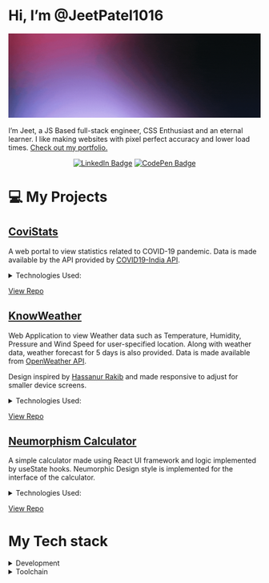 # Hi, I’m @JeetPatel1016

[![Jeet's GitHub Banner](./assets/JeetPatel.gif)](https://portfolio-jeetpatel1016.vercel.app/)

I’m Jeet, a JS Based full-stack engineer, CSS Enthusiast and an eternal learner. I like making websites with pixel perfect accuracy and lower load times.
[Check out my portfolio.](https://portfolio-jeetpatel1016.vercel.app/)

<center>

[![LinkedIn Badge](https://img.shields.io/badge/LinkedIn-Profile-informational?style=flat&logo=linkedin&logoColor=white&color=blue)](https://www.linkedin.com/in/jeet-patel-ba0468214) [![CodePen Badge](https://img.shields.io/badge/CodePen-Profile-informational?style=flat&logo=codepen&logoColor=white&color=silver)](https://codepen.io/jeetpatel1016)

</center>

# 💻 My Projects

## [CoviStats](https://jeetpatel1016.github.io/CoviStats)

A web portal to view statistics related to COVID-19 pandemic.
Data is made available by the API provided by [COVID19-India API](https://data.covid19india.org/). <br/>

<details>
<summary>Technologies Used:</summary>

![](https://img.shields.io/badge/Code-HTML5-informational?style=flat&logo=html5&logoColor=white&color=red)
![](https://img.shields.io/badge/Code-CSS3-informational?style=flat&logo=CSS3)
![](https://img.shields.io/badge/Code-JavaScript-informational?style=flat&logo=Javascript&logoColor=white&color=da9a01)
![](https://img.shields.io/badge/Code-Jquery-informational?style=flat&logo=Jquery&color=2162e5)
![](https://img.shields.io/badge/Code-Bootstrap-informational?style=flat&logo=Bootstrap&logoColor=white&color=704080)
![](https://img.shields.io/badge/Code-ChartJS-informational?style=flat&logo=react&logoColor=white&color=782a8a)

</details>

[View Repo](https://github.com/JeetPatel1016/CoviStats)

## [KnowWeather](https://stormy-dawn-73924.herokuapp.com/)

Web Application to view Weather data such as Temperature, Humidity, Pressure and Wind Speed for user-specified location. Along with weather data, weather forecast for 5 days is also provided. Data is made available from [OpenWeather API](https://openweathermap.org/).

Design inspired by [Hassanur Rakib](https://dribbble.com/shots/6357271-Weather-Application-for-Desktop) and made responsive to adjust for smaller device screens.

<details>
<summary>Technologies Used:</summary>

![](https://img.shields.io/badge/Code-NodeJS-informational?style=flat&logo=NodeJS&logoColor=white&color=red)
![](https://img.shields.io/badge/Code-CSS3-informational?style=flat&logo=CSS3)
![](https://img.shields.io/badge/Code-Express-informational?style=flat&logo=Express&color=black)
![](https://img.shields.io/badge/Code-EJS-informational?style=flat&logo=EJS&logoColor=white&color=519e24)

</details>

[View Repo](https://github.com/JeetPatel1016/know-weather)

## [Neumorphism Calculator](https://calculator-neumorphism.herokuapp.com/)

A simple calculator made using React UI framework and logic implemented by useState hooks. Neumorphic Design style is implemented for the interface of the calculator.

<details>
<summary>Technologies Used:</summary>

![](https://img.shields.io/badge/Code-ReactJS-informational?style=flat&logo=react&logoColor=white&color=31a0eb)

</details>

[View Repo](https://github.com/JeetPatel1016/react-calculator)

# My Tech stack

<details>
<summary>Development</summary>
<br>

[![HTML5](https://img.shields.io/badge/HTML5-E34F26?style=for-the-badge&logo=html5&logoColor=white)]() [![CSS3](https://img.shields.io/badge/CSS3-1572B6?style=for-the-badge&logo=css3&logoColor=white)]() [![JavaScript](https://img.shields.io/badge/JavaScript-F7DF1E?style=for-the-badge&logo=javascript&logoColor=black)]() [![TypeScript](https://img.shields.io/badge/TypeScript-3178C6?style=for-the-badge&logo=typescript&logoColor=white)]() [![React](https://img.shields.io/badge/React-61DAFB?style=for-the-badge&logo=react&logoColor=white)]() [![Redux](https://img.shields.io/badge/Redux-764ABC?style=for-the-badge&logo=redux&logoColor=white)]() [![Axios](https://img.shields.io/badge/Axios-007EC6?style=for-the-badge&logo=axios&logoColor=white)]() [![Node.js](https://img.shields.io/badge/Node.js-43853D?style=for-the-badge&logo=node.js&logoColor=white)]() [![Express.js](https://img.shields.io/badge/Express.js-000000?style=for-the-badge&logo=express&logoColor=white)]() [![PostgreSQL](https://img.shields.io/badge/PostgreSQL-336791?style=for-the-badge&logo=postgresql&logoColor=white)]() [![MySQL](https://img.shields.io/badge/MySQL-4479A1?style=for-the-badge&logo=mysql&logoColor=white)]() [![PHP](https://img.shields.io/badge/PHP-777BB4?style=for-the-badge&logo=php&logoColor=white)]() [![Bootstrap](https://img.shields.io/badge/Bootstrap-563D7C?style=for-the-badge&logo=bootstrap&logoColor=white)]() [![Ajax](https://img.shields.io/badge/Ajax-0080FF?style=for-the-badge&logo=ajax&logoColor=white)]() [![jQuery](https://img.shields.io/badge/jQuery-0769AD?style=for-the-badge&logo=jquery&logoColor=white)]() [![Tailwind CSS](https://img.shields.io/badge/Tailwind_CSS-38B2AC?style=for-the-badge&logo=tailwind-css&logoColor=white)]() [![Next.js](https://img.shields.io/badge/Next.js-000000?style=for-the-badge&logo=next.js&logoColor=white)]() [![Sass](https://img.shields.io/badge/Sass-CC6699?style=for-the-badge&logo=sass&logoColor=white)]() [![Capacitor](https://img.shields.io/badge/Capacitor-119EFF?style=for-the-badge&logo=capacitor&logoColor=white)]() [![Ionic](https://img.shields.io/badge/Ionic-3880FF?style=for-the-badge&logo=ionic&logoColor=white)]() [![Cordova](https://img.shields.io/badge/Cordova-E8E8E8?style=for-the-badge&logo=apache-cordova&logoColor=black)]() [![Svelte](https://img.shields.io/badge/Svelte-FF3E00?style=for-the-badge&logo=svelte&logoColor=white)]() [![MongoDB](https://img.shields.io/badge/MongoDB-47A248?style=for-the-badge&logo=mongodb&logoColor=white)]() [![Python](https://img.shields.io/badge/Python-3776AB?style=for-the-badge&logo=python&logoColor=white)]() [![Socket.IO](https://img.shields.io/badge/Socket.IO-010101?style=for-the-badge&logo=socket-io&logoColor=white)]()

</details>

<details>
<summary>Toolchain</summary>
<br>

[![Docker](https://img.shields.io/badge/Docker-2496ED?style=for-the-badge&logo=docker&logoColor=white)]() [![AWS](https://img.shields.io/badge/AWS-232F3E?style=for-the-badge&logo=amazon-aws&logoColor=white)]() [![Vite](https://img.shields.io/badge/Vite-646CFF?style=for-the-badge&logo=vite&logoColor=white)]() [![Nginx](https://img.shields.io/badge/Nginx-009639?style=for-the-badge&logo=nginx&logoColor=white)]() [![Netlify](https://img.shields.io/badge/Netlify-00C7B7?style=for-the-badge&logo=netlify&logoColor=white)]() [![npm](https://img.shields.io/badge/npm-CB3837?style=for-the-badge&logo=npm&logoColor=white)]() [![Postman](https://img.shields.io/badge/Postman-FF6C37?style=for-the-badge&logo=postman&logoColor=white)]() [![Photoshop](https://img.shields.io/badge/Photoshop-31A8FF?style=for-the-badge&logo=adobe-photoshop&logoColor=white)]() [![Illustrator](https://img.shields.io/badge/Illustrator-FF9A00?style=for-the-badge&logo=adobe-illustrator&logoColor=white)]() [![Adobe XD](https://img.shields.io/badge/Adobe_XD-FF61F6?style=for-the-badge&logo=adobe-xd&logoColor=white)]() [![GitHub](https://img.shields.io/badge/GitHub-181717?style=for-the-badge&logo=github&logoColor=white)]() [![GitLab](https://img.shields.io/badge/GitLab-FCA121?style=for-the-badge&logo=gitlab&logoColor=white)]() [![Asana](https://img.shields.io/badge/Asana-273347?style=for-the-badge&logo=asana&logoColor=white)]()

</details>
